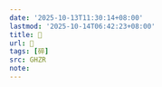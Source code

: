 ```yaml
---
date: '2025-10-13T11:30:14+08:00'
lastmod: '2025-10-14T06:42:23+08:00'
title: 󰤽
url: 󰤽
tags: [碎]
src: GHZR
note:
---
```

